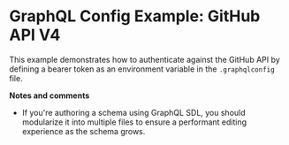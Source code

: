 # GraphQL Config Example: GitHub API V4

This example demonstrates how to authenticate against the GitHub API by defining a bearer token as an environment variable
in the `.graphqlconfig` file.

__Notes and comments__
- If you're authoring a schema using GraphQL SDL, you should modularize it into multiple files to ensure a performant editing experience
  as the schema grows.
